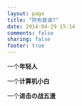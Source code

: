 ```yaml
---
layout: page
title: "阿布是谁?"
date: 2014-04-29 15:14
comments: false
sharing: false
footer: true
---
```

一个**年轻人**  
  
一个**计算机小白**  
  
一个**进击の战五渣**  
